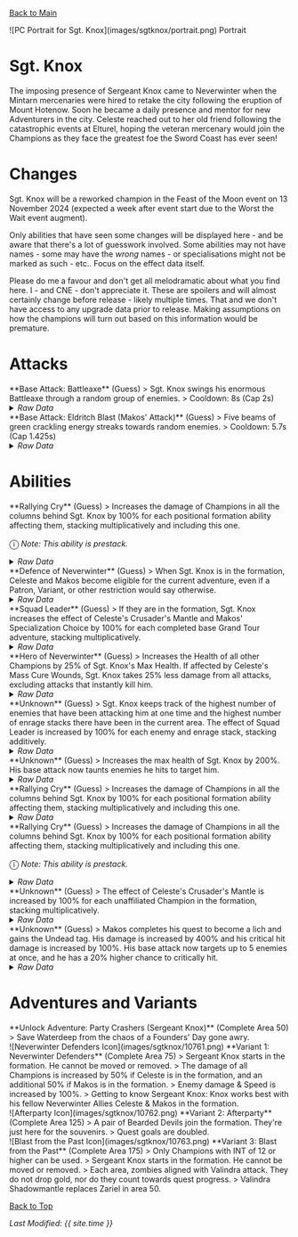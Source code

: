 [Back to Main](index.md)

<span class="championPortraitsRow">
    <span class="championPortraitsColumn">
        <span class="championPortraitsImage">
            ![PC Portrait for Sgt. Knox](images/sgtknox/portrait.png)
        </span>
        <span>
        Portrait
        </span>
    </span>
</span>

# Sgt. Knox

The imposing presence of Sergeant Knox came to Neverwinter when the Mintarn mercenaries were hired to retake the city following the eruption of Mount Hotenow. Soon he became a daily presence and mentor for new Adventurers in the city. Celeste reached out to her old friend following the catastrophic events at Elturel, hoping the veteran mercenary would join the Champions as they face the greatest foe the Sword Coast has ever seen!

# Changes

Sgt. Knox will be a reworked champion in the Feast of the Moon event on 13 November 2024 (expected a week after event start due to the Worst the Wait event augment).

Only abilities that have seen some changes will be displayed here - and be aware that there's a lot of guesswork involved. Some abilities may not have names - some may have the *wrong* names - or specialisations might not be marked as such - etc.. Focus on the effect data itself.

Please do me a favour and don't get all melodramatic about what you find here. I - and CNE - don't appreciate it. These are spoilers and will almost certainly change before release - likely multiple times. That and we don't have access to any upgrade data prior to release. Making assumptions on how the champions will turn out based on this information would be premature.

# Attacks

<div markdown="1" class="abilityBorder"><div markdown="1" class="abilityBorderInner">
**Base Attack: Battleaxe** (Guess)
> Sgt. Knox swings his enormous Battleaxe through a random group of enemies.  
> Cooldown: 8s (Cap 2s)
<details><summary><em>Raw Data</em></summary>
<p>
<pre>
{
    "id": 817,
    "name": "Battleaxe",
    "description": "Sgt. Knox swings his enormous Battleaxe through a random group of enemies.",
    "long_description": "Sgt. Knox swings his enormous Battleaxe through a random group of enemies.",
    "graphic_id": 0,
    "target": "random",
    "num_targets": 1,
    "aoe_radius": 150,
    "damage_modifier": 1,
    "cooldown": 8,
    "animations": [
        {
            "type": "melee_attack",
            "target_offset_x": -75,
            "damage_frame": 18,
            "jump_sound": 30,
            "sound_frames": {
                "15": 189
            }
        }
    ],
    "tags": [
        "melee"
    ],
    "damage_types": [
        "melee"
    ]
}
</pre>
</p>
</details>
</div></div>

<div markdown="1" class="abilityBorder"><div markdown="1" class="abilityBorderInner">
**Base Attack: Eldritch Blast (Makos' Attack)** (Guess)
> Five beams of green crackling energy streaks towards random enemies.  
> Cooldown: 5.7s (Cap 1.425s)
<details><summary><em>Raw Data</em></summary>
<p>
<pre>
{
    "id": 816,
    "name": "Eldritch Blast",
    "description": "Five beams of green crackling energy streaks towards random enemies.",
    "long_description": "Five beams of green crackling energy streaks towards random enemies.",
    "graphic_id": 1,
    "target": "random",
    "num_targets": 5,
    "aoe_radius": 0,
    "damage_modifier": 1,
    "cooldown": 5.7,
    "animations": [
        {
            "type": "makos_knox_attack",
            "start_shoot_frame": 18,
            "end_shoot_frame": 41,
            "visual_damage_start_frame": 24,
            "num_attacks": 5,
            "shoot_offset": {
                "x": 120,
                "y": -75
            },
            "target_offset_x": -100,
            "target_offset_y": -50,
            "impact_graphic_id": 751,
            "beam_graphic_id": [
                752
            ]
        }
    ],
    "tags": [
        "ranged"
    ],
    "damage_types": [
        "magic"
    ]
}
</pre>
</p>
</details>
</div></div>

# Abilities

<div markdown="1" class="abilityBorder"><div markdown="1" class="abilityBorderInner">
**Rallying Cry** (Guess)
> Increases the damage of Champions in all the columns behind Sgt. Knox by 100% for each positional formation ability affecting them, stacking multiplicatively and including this one.

<span style="font-size:1.2em;">ⓘ</span> *Note: This ability is prestack.*
<details><summary><em>Raw Data</em></summary>
<p>
<pre>
{
    "id": 2128,
    "flavour_text": "",
    "description": {
        "desc": "Increases the damage of Champions in all the columns behind $source by $(amount)% for each positional formation ability affecting them, stacking multiplicatively and including this one."
    },
    "effect_keys": [
        {
            "effect_string": "pre_stack,100"
        },
        {
            "effect_string": "hero_dps_multiplier_mult,0",
            "amount_expr": "upgrade_amount(15953,0)",
            "targets": [
                "behind"
            ],
            "amount_func": "mult",
            "stack_func": "per_positional_formation_ability",
            "show_bonus": true,
            "stack_title": "Positional Formation Abilities",
            "show_stats_on_receiver": true,
            "show_bonus_on_receiver_only": true,
            "off_when_benched": true,
            "override_key_desc": "Increases the damage of $target by $(not_buffed amount)% for every positional formation ability affecting them."
        }
    ],
    "requirements": "",
    "graphic_id": 10775,
    "large_graphic_id": 0,
    "properties": {
        "is_formation_ability": true,
        "owner_use_outgoing_description": true,
        "default_bonus_index": 0,
        "indexed_effect_properties": true,
        "per_effect_index_bonuses": true
    }
}
</pre>
</p>
</details>
</div></div>

<div markdown="1" class="abilityBorder"><div markdown="1" class="abilityBorderInner">
**Defence of Neverwinter** (Guess)
> When Sgt. Knox is in the formation, Celeste and Makos become eligible for the current adventure, even if a Patron, Variant, or other restriction would say otherwise.
<details><summary><em>Raw Data</em></summary>
<p>
<pre>
{
    "id": 2129,
    "flavour_text": "",
    "description": {
        "desc": "When $source is in the formation, Celeste and Makos become eligible for the current adventure, even if a Patron, Variant, or other restriction would say otherwise."
    },
    "effect_keys": [
        {
            "off_when_benched": true,
            "effect_string": "force_allow_hero",
            "hero_ids": [
                2,
                9
            ]
        }
    ],
    "requirements": "",
    "graphic_id": 24880,
    "large_graphic_id": 24874,
    "properties": {
        "owner_use_outgoing_description": true
    }
}
</pre>
</p>
</details>
</div></div>

<div markdown="1" class="abilityBorder"><div markdown="1" class="abilityBorderInner">
**Squad Leader** (Guess)
> If they are in the formation, Sgt. Knox increases the effect of Celeste's Crusader's Mantle and Makos' Specialization Choice by 100% for each completed base Grand Tour adventure, stacking multiplicatively.
<details><summary><em>Raw Data</em></summary>
<p>
<pre>
{
    "id": 2130,
    "flavour_text": "",
    "description": {
        "desc": "If they are in the formation, $source increases the effect of Celeste's Crusader's Mantle and Makos' Specialization Choice by $amount% for each completed base Grand Tour adventure, stacking multiplicatively."
    },
    "effect_keys": [
        {
            "off_when_benched": true,
            "effect_string": "buff_upgrades,100,24,139,140",
            "targets": [
                "all"
            ],
            "filter_targets": [
                {
                    "type": "hero_ids",
                    "hero_ids": [
                        2,
                        9
                    ]
                }
            ],
            "stacks_multiply": true,
            "amount_func": "mult",
            "stack_func": "get_stat",
            "stat": "GrandTourBaseAdventuresCompleted",
            "ided_stat_id": 1,
            "ided_stat_handler": "CompletedBaseAdventures",
            "use_computed_amount_for_description": true,
            "amount_updated_listeners": [
                "stat_changed,GrandTourBaseAdventuresCompleted"
            ],
            "show_bonus": true
        }
    ],
    "requirements": "",
    "graphic_id": 24881,
    "large_graphic_id": 24875,
    "properties": {
        "is_formation_ability": true,
        "owner_use_outgoing_description": true
    }
}
</pre>
</p>
</details>
</div></div>

<div markdown="1" class="abilityBorder"><div markdown="1" class="abilityBorderInner">
**Hero of Neverwinter** (Guess)
> Increases the Health of all other Champions by 25% of Sgt. Knox's Max Health. If affected by Celeste's Mass Cure Wounds, Sgt. Knox takes 25% less damage from all attacks, excluding attacks that instantly kill him.
<details><summary><em>Raw Data</em></summary>
<p>
<pre>
{
    "id": 2131,
    "flavour_text": "",
    "description": {
        "desc": "Increases the Health of all other Champions by $amount% of $source's Max Health. If affected by Celeste's Mass Cure Wounds, $source takes 25% less damage from all attacks, excluding attacks that instantly kill him."
    },
    "effect_keys": [
        {
            "effect_string": "increase_health_by_source_percent,25",
            "targets": [
                "other"
            ],
            "off_when_benched": true
        },
        {
            "effect_string": "damage_reduction,25",
            "targets": [
                "self"
            ],
            "stack_func": "per_hero_attribute",
            "amount_func": "if",
            "per_hero_expr": "HasEffect(`celeste_heal`)&&hero_id==108",
            "amount_updated_listeners": [
                "slot_changed"
            ]
        }
    ],
    "requirements": "",
    "graphic_id": 10774,
    "large_graphic_id": 0,
    "properties": {
        "is_buff_incoming_formation_abilities_target": false,
        "owner_use_outgoing_description": true
    }
}
</pre>
</p>
</details>
</div></div>

<div markdown="1" class="abilityBorder"><div markdown="1" class="abilityBorderInner">
**Unknown** (Guess)
> Sgt. Knox keeps track of the highest number of enemies that have been attacking him at one time and the highest number of enrage stacks there have been in the current area. The effect of Squad Leader is increased by 100% for each enemy and enrage stack, stacking additively.
<details><summary><em>Raw Data</em></summary>
<p>
<pre>
{
    "id": 2132,
    "flavour_text": "",
    "description": {
        "desc": "$source keeps track of the highest number of enemies that have been attacking him at one time and the highest number of enrage stacks there have been in the current area. The effect of Squad Leader is increased by 100% for each enemy and enrage stack, stacking additively."
    },
    "effect_keys": [
        {
            "effect_string": "buff_upgrade,100,15955",
            "manual_stacking": true,
            "stacks_multiply": false,
            "show_bonus": true,
            "stack_title": "Defender Stacks"
        },
        {
            "effect_string": "monster_attack_enrage_stacker,0"
        }
    ],
    "requirements": "",
    "graphic_id": 10773,
    "large_graphic_id": 0,
    "properties": {
        "is_formation_ability": true,
        "owner_use_outgoing_description": true
    }
}
</pre>
</p>
</details>
</div></div>

<div markdown="1" class="abilityBorder"><div markdown="1" class="abilityBorderInner">
**Unknown** (Guess)
> Increases the max health of Sgt. Knox by 200%. His base attack now taunts enemies he hits to target him.
<details><summary><em>Raw Data</em></summary>
<p>
<pre>
{
    "id": 2135,
    "flavour_text": "",
    "description": {
        "desc": "Increases the max health of $source by $amount%. His base attack now taunts enemies he hits to target him."
    },
    "effect_keys": [
        {
            "effect_string": "health_mult,200"
        },
        {
            "effect_string": "taunt,0",
            "base_attack_taunts": true,
            "base_attack_always_taunts": true,
            "skip_effect_key_desc": true
        }
    ],
    "requirements": "",
    "graphic_id": 10778,
    "large_graphic_id": 10778,
    "properties": {
        "is_formation_ability": true,
        "indexed_effect_properties": true,
        "per_effect_index_bonuses": true,
        "default_bonus_index": 0
    }
}
</pre>
</p>
</details>
</div></div>

<div markdown="1" class="abilityBorder"><div markdown="1" class="abilityBorderInner">
**Rallying Cry** (Guess)
> Increases the damage of Champions in all the columns behind Sgt. Knox by 100% for each positional formation ability affecting them, stacking multiplicatively and including this one.
<details><summary><em>Raw Data</em></summary>
<p>
<pre>
{
    "id": 2146,
    "flavour_text": "",
    "description": {
        "desc": "Increases the damage of Champions in all the columns behind $source by $(amount)% for each positional formation ability affecting them, stacking multiplicatively and including this one."
    },
    "effect_keys": [
        {
            "effect_string": "hero_dps_multiplier_mult,100",
            "targets": [
                "behind"
            ],
            "amount_func": "mult",
            "stack_func": "per_positional_formation_ability",
            "show_bonus": true,
            "stack_title": "Positional Formation Abilities",
            "show_stats_on_receiver": true,
            "show_bonus_on_receiver_only": true,
            "off_when_benched": true,
            "override_key_desc": "Increases the damage of $target by $(amount)% for every positional formation ability affecting them."
        }
    ],
    "requirements": "",
    "graphic_id": 10775,
    "large_graphic_id": 0,
    "properties": {
        "is_formation_ability": true,
        "owner_use_outgoing_description": true,
        "default_bonus_index": 0,
        "indexed_effect_properties": true,
        "per_effect_index_bonuses": true,
        "amount_calc_after_bonus": false
    }
}
</pre>
</p>
</details>
</div></div>

<div markdown="1" class="abilityBorder"><div markdown="1" class="abilityBorderInner">
**Rallying Cry** (Guess)
> Increases the damage of Champions in all the columns behind Sgt. Knox by 100% for each positional formation ability affecting them, stacking multiplicatively and including this one.

<span style="font-size:1.2em;">ⓘ</span> *Note: This ability is prestack.*
<details><summary><em>Raw Data</em></summary>
<p>
<pre>
{
    "id": 2154,
    "flavour_text": "",
    "description": {
        "desc": "Increases the damage of Champions in all the columns behind $source by $(amount)% for each positional formation ability affecting them, stacking multiplicatively and including this one."
    },
    "effect_keys": [
        {
            "effect_string": "pre_stack,100"
        },
        {
            "effect_string": "hero_dps_multiplier_mult,0",
            "amount_expr": "upgrade_amount(15953,0)",
            "targets": [
                "behind"
            ],
            "off_when_benched": true
        },
        {
            "effect_string": "buff_incoming_effect_by_expr",
            "effect_id": 2128,
            "effect_index": 1,
            "hero_expr": "pow((1+(GetUpgradeAmount(15953,0)/100)), hero_positional_formation_abilities)",
            "targets": [
                "behind"
            ],
            "amount_updated_listeners": [
                "slot_changed",
                "feat_changed"
            ],
            "override_key_desc": "Increases the damage of $target by $(not_buffed amount)% for every positional formation ability affecting them.",
            "skip_effect_key_desc": true
        }
    ],
    "requirements": "",
    "graphic_id": 10775,
    "large_graphic_id": 0,
    "properties": {
        "is_formation_ability": true,
        "owner_use_outgoing_description": true,
        "default_bonus_index": 0,
        "indexed_effect_properties": true,
        "per_effect_index_bonuses": true,
        "amount_calc_after_bonus": false
    }
}
</pre>
</p>
</details>
</div></div>

<div markdown="1" class="abilityBorder"><div markdown="1" class="abilityBorderInner">
**Unknown** (Guess)
> The effect of Celeste's Crusader's Mantle is increased by 100% for each unaffiliated Champion in the formation, stacking multiplicatively.
<details><summary><em>Raw Data</em></summary>
<p>
<pre>
{
    "id": 2133,
    "flavour_text": "",
    "description": {
        "desc": "The effect of Celeste's Crusader's Mantle is increased by $amount% for each unaffiliated Champion in the formation, stacking multiplicatively."
    },
    "effect_keys": [
        {
            "effect_string": "buff_upgrade,100,24",
            "stack_func": "per_hero",
            "amount_func": "mult",
            "tag": "unaffiliated",
            "targets": [
                "all"
            ],
            "filter_targets": [
                {
                    "type": "hero_ids",
                    "hero_ids": [
                        2
                    ]
                }
            ],
            "show_bonus": true,
            "off_when_benched": true,
            "changing_stack_upgade_ids": [
                15959
            ],
            "retarget_when_any_hero_slot_changed": true,
            "amount_updated_listeners": [
                "slot_changed",
                "stacks_changed"
            ],
            "stack_title": "Unaffiliated Champions",
            "use_computed_amount_for_description": true,
            "override_key_desc": "The effect of Celeste's Crusader's Mantle is increased by $amount%."
        }
    ],
    "requirements": "",
    "graphic_id": 24886,
    "large_graphic_id": 24886,
    "properties": {
        "is_formation_ability": true,
        "indexed_effect_properties": true,
        "per_effect_index_bonuses": true,
        "default_bonus_index": 0
    }
}
</pre>
</p>
</details>
</div></div>

<div markdown="1" class="abilityBorder"><div markdown="1" class="abilityBorderInner">
**Unknown** (Guess)
> Makos completes his quest to become a lich and gains the Undead tag. His damage is increased by 400% and his critical hit damage is increased by 100%. His base attack now targets up to 5 enemies at once, and he has a 20% higher chance to critically hit.
<details><summary><em>Raw Data</em></summary>
<p>
<pre>
{
    "id": 2134,
    "flavour_text": "",
    "description": {
        "desc": "Makos completes his quest to become a lich and gains the Undead tag. His damage is increased by $(amount___2)% and his critical hit damage is increased by $(amount___3)%. His base attack now targets up to 5 enemies at once, and he has a $(amount___5)% higher chance to critically hit."
    },
    "effect_keys": [
        {
            "effect_string": "appear_dead",
            "targets": [
                "self_slot"
            ],
            "skip_effect_key_desc": true
        },
        {
            "effect_string": "hero_dps_multiplier_mult,400",
            "targets": [
                "self_slot"
            ],
            "use_computed_amount_for_description": true
        },
        {
            "effect_string": "buff_base_crit_damage_mult,100",
            "targets": [
                "self_slot"
            ],
            "skip_effect_key_desc": true
        },
        {
            "effect_string": "change_base_attack,816",
            "off_when_benched": true,
            "targets": [
                "self_slot"
            ],
            "skip_effect_key_desc": true
        },
        {
            "effect_string": "buff_base_crit_chance_add,20",
            "off_when_benched": true,
            "targets": [
                "self_slot"
            ],
            "skip_effect_key_desc": true
        }
    ],
    "requirements": [
        {
            "requirement": "hero_in_formation",
            "target_hero_id": 9
        }
    ],
    "graphic_id": 24885,
    "large_graphic_id": 24885,
    "properties": {
        "is_formation_ability": true,
        "owner_use_outgoing_description": false,
        "use_owner_override": true,
        "indexed_effect_properties": true,
        "per_effect_index_bonuses": true,
        "use_outgoing_description": true
    }
}
</pre>
</p>
</details>
</div></div>

# Adventures and Variants

<div markdown="1" class="abilityBorder"><div markdown="1" class="abilityBorderInner">
**Unlock Adventure: Party Crashers (Sergeant Knox)** (Complete Area 50)
> Save Waterdeep from the chaos of a Founders' Day gone awry.
</div></div>
<div markdown="1" class="abilityBorder"><div markdown="1" class="abilityBorderInner">
![Neverwinter Defenders Icon](images/sgtknox/10761.png) **Variant 1: Neverwinter Defenders** (Complete Area 75)
> Sergeant Knox starts in the formation. He cannot be moved or removed.   
> The damage of all Champions is increased by 50% if Celeste is in the formation, and an additional 50% if Makos is in the formation.  
> Enemy damage & Speed is increased by 100%.   
> Getting to know Sergeant Knox: Knox works best with his fellow Neverwinter Allies Celeste & Makos in the formation.
</div></div>
<div markdown="1" class="abilityBorder"><div markdown="1" class="abilityBorderInner">
![Afterparty Icon](images/sgtknox/10762.png) **Variant 2: Afterparty** (Complete Area 125)
> A pair of Bearded Devils join the formation. They're just here for the souvenirs.    
> Quest goals are doubled.
</div></div>
<div markdown="1" class="abilityBorder"><div markdown="1" class="abilityBorderInner">
![Blast from the Past Icon](images/sgtknox/10763.png) **Variant 3: Blast from the Past** (Complete Area 175)
> Only Champions with INT of 12 or higher can be used.   
> Sergeant Knox starts in the formation. He cannot be moved or removed.   
> Each area, zombies aligned with Valindra attack. They do not drop gold, nor do they count towards quest progress.  
> Valindra Shadowmantle replaces Zariel in area 50.
</div></div>

[Back to Top](#top)

*Last Modified: {{ site.time }}*